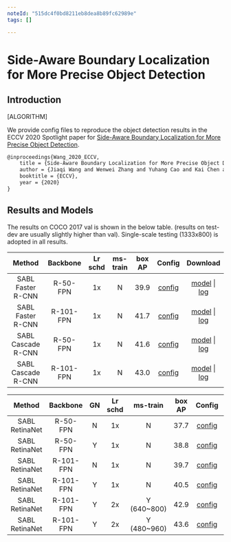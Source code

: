 ```yaml
---
noteId: "515dc4f0bd8211eb8dea8b89fc62989e"
tags: []

---
```


# Side-Aware Boundary Localization for More Precise Object Detection

## Introduction

[ALGORITHM]

We provide config files to reproduce the object detection results in the ECCV 2020 Spotlight paper for [Side-Aware Boundary Localization for More Precise Object Detection](https://arxiv.org/abs/1912.04260).

```latex
@inproceedings{Wang_2020_ECCV,
    title = {Side-Aware Boundary Localization for More Precise Object Detection},
    author = {Jiaqi Wang and Wenwei Zhang and Yuhang Cao and Kai Chen and Jiangmiao Pang and Tao Gong and Jianping Shi and Chen Change Loy and Dahua Lin},
    booktitle = {ECCV},
    year = {2020}
}
```

## Results and Models

The results on COCO 2017 val is shown in the below table. (results on test-dev are usually slightly higher than val).
Single-scale testing (1333x800) is adopted in all results.

|       Method       | Backbone  | Lr schd | ms-train | box AP |                                                       Config                                                       |                                                                                                                                   Download                                                                                                                                    |
| :----------------: | :-------: | :-----: | :------: | :----: | :----------------------------------------------------------------------------------------------------------------: | :---------------------------------------------------------------------------------------------------------------------------------------------------------------------------------------------------------------------------------------------------------------------------: |
| SABL Faster R-CNN  | R-50-FPN  |   1x    |    N     |  39.9  |  [config](https://github.com/open-mmlab/mmdetection/blob/master/configs/sabl/sabl_faster_rcnn_r50_fpn_1x_coco.py)  |    [model](http://download.openmmlab.com/mmdetection/v2.0/sabl/sabl_faster_rcnn_r50_fpn_1x_coco/sabl_faster_rcnn_r50_fpn_1x_coco-e867595b.pth) &#124; [log](http://download.openmmlab.com/mmdetection/v2.0/sabl/sabl_faster_rcnn_r50_fpn_1x_coco/20200830_130324.log.json)    |
| SABL Faster R-CNN  | R-101-FPN |   1x    |    N     |  41.7  | [config](https://github.com/open-mmlab/mmdetection/blob/master/configs/sabl/sabl_faster_rcnn_r101_fpn_1x_coco.py)  |  [model](http://download.openmmlab.com/mmdetection/v2.0/sabl/sabl_faster_rcnn_r101_fpn_1x_coco/sabl_faster_rcnn_r101_fpn_1x_coco-f804c6c1.pth) &#124; [log](http://download.openmmlab.com/mmdetection/v2.0/sabl/sabl_faster_rcnn_r101_fpn_1x_coco/20200830_183949.log.json)   |
| SABL Cascade R-CNN | R-50-FPN  |   1x    |    N     |  41.6  | [config](https://github.com/open-mmlab/mmdetection/blob/master/configs/sabl/sabl_cascade_rcnn_r50_fpn_1x_coco.py)  |  [model](http://download.openmmlab.com/mmdetection/v2.0/sabl/sabl_cascade_rcnn_r50_fpn_1x_coco/sabl_cascade_rcnn_r50_fpn_1x_coco-e1748e5e.pth) &#124; [log](http://download.openmmlab.com/mmdetection/v2.0/sabl/sabl_cascade_rcnn_r50_fpn_1x_coco/20200831_033726.log.json)   |
| SABL Cascade R-CNN | R-101-FPN |   1x    |    N     |  43.0  | [config](https://github.com/open-mmlab/mmdetection/blob/master/configs/sabl/sabl_cascade_rcnn_r101_fpn_1x_coco.py) | [model](http://download.openmmlab.com/mmdetection/v2.0/sabl/sabl_cascade_rcnn_r101_fpn_1x_coco/sabl_cascade_rcnn_r101_fpn_1x_coco-2b83e87c.pth) &#124; [log](http://download.openmmlab.com/mmdetection/v2.0/sabl/sabl_cascade_rcnn_r101_fpn_1x_coco/20200831_141745.log.json) |

|     Method     | Backbone  |  GN   | Lr schd |  ms-train   | box AP |                                                            Config                                                             |                                                                                                                                                    Download                                                                                                                                                    |
| :------------: | :-------: | :---: | :-----: | :---------: | :----: | :---------------------------------------------------------------------------------------------------------------------------: | :------------------------------------------------------------------------------------------------------------------------------------------------------------------------------------------------------------------------------------------------------------------------------------------------------------: |
| SABL RetinaNet | R-50-FPN  |   N   |   1x    |      N      |  37.7  |        [config](https://github.com/open-mmlab/mmdetection/blob/master/configs/sabl/sabl_retinanet_r50_fpn_1x_coco.py)         |                       [model](http://download.openmmlab.com/mmdetection/v2.0/sabl/sabl_retinanet_r50_fpn_1x_coco/sabl_retinanet_r50_fpn_1x_coco-6c54fd4f.pth) &#124; [log](http://download.openmmlab.com/mmdetection/v2.0/sabl/sabl_retinanet_r50_fpn_1x_coco/20200830_053451.log.json)                        |
| SABL RetinaNet | R-50-FPN  |   Y   |   1x    |      N      |  38.8  |       [config](https://github.com/open-mmlab/mmdetection/blob/master/configs/sabl/sabl_retinanet_r50_fpn_gn_1x_coco.py)       |                   [model](http://download.openmmlab.com/mmdetection/v2.0/sabl/sabl_retinanet_r50_fpn_gn_1x_coco/sabl_retinanet_r50_fpn_gn_1x_coco-e16dfcf1.pth) &#124; [log](http://download.openmmlab.com/mmdetection/v2.0/sabl/sabl_retinanet_r50_fpn_gn_1x_coco/20200831_141955.log.json)                   |
| SABL RetinaNet | R-101-FPN |   N   |   1x    |      N      |  39.7  |        [config](https://github.com/open-mmlab/mmdetection/blob/master/configs/sabl/sabl_retinanet_r101_fpn_1x_coco.py)        |                      [model](http://download.openmmlab.com/mmdetection/v2.0/sabl/sabl_retinanet_r101_fpn_1x_coco/sabl_retinanet_r101_fpn_1x_coco-42026904.pth) &#124; [log](http://download.openmmlab.com/mmdetection/v2.0/sabl/sabl_retinanet_r101_fpn_1x_coco/20200831_034256.log.json)                      |
| SABL RetinaNet | R-101-FPN |   Y   |   1x    |      N      |  40.5  |      [config](https://github.com/open-mmlab/mmdetection/blob/master/configs/sabl/sabl_retinanet_r101_fpn_gn_1x_coco.py)       |                 [model](http://download.openmmlab.com/mmdetection/v2.0/sabl/sabl_retinanet_r101_fpn_gn_1x_coco/sabl_retinanet_r101_fpn_gn_1x_coco-40a893e8.pth) &#124; [log](http://download.openmmlab.com/mmdetection/v2.0/sabl/sabl_retinanet_r101_fpn_gn_1x_coco/20200830_201422.log.json)                  |
| SABL RetinaNet | R-101-FPN |   Y   |   2x    | Y (640~800) |  42.9  | [config](https://github.com/open-mmlab/mmdetection/blob/master/configs/sabl/sabl_retinanet_r101_fpn_gn_2x_ms_640_800_coco.py) | [model](http://download.openmmlab.com/mmdetection/v2.0/sabl/sabl_retinanet_r101_fpn_gn_2x_ms_640_800_coco/sabl_retinanet_r101_fpn_gn_2x_ms_640_800_coco-1e63382c.pth) &#124; [log](http://download.openmmlab.com/mmdetection/v2.0/sabl/sabl_retinanet_r101_fpn_gn_2x_ms_640_800_coco/20200830_144807.log.json) |
| SABL RetinaNet | R-101-FPN |   Y   |   2x    | Y (480~960) |  43.6  | [config](https://github.com/open-mmlab/mmdetection/blob/master/configs/sabl/sabl_retinanet_r101_fpn_gn_2x_ms_480_960_coco.py) | [model](http://download.openmmlab.com/mmdetection/v2.0/sabl/sabl_retinanet_r101_fpn_gn_2x_ms_480_960_coco/sabl_retinanet_r101_fpn_gn_2x_ms_480_960_coco-5342f857.pth) &#124; [log](http://download.openmmlab.com/mmdetection/v2.0/sabl/sabl_retinanet_r101_fpn_gn_2x_ms_480_960_coco/20200830_164537.log.json) |
